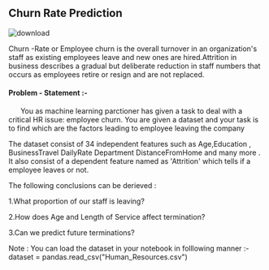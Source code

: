 <h2>Churn Rate Prediction </h2>

![download](https://user-images.githubusercontent.com/58797479/95672517-0b3ae400-0bbf-11eb-9a09-70bdd1489510.png)


Churn -Rate or Employee churn is the overall turnover in an organization's staff as existing employees leave and new ones are hired.Attrition in business describes a gradual but deliberate reduction in staff numbers that occurs as employees retire or resign and are not replaced.

<h4>Problem - Statement :- </h4>

&nbsp;&nbsp; &nbsp;&nbsp;  You as machine learning parctioner has given a task to deal with a critical HR issue: employee churn. You are given a dataset and your task is to find which are the factors leading to employee leaving the company<br>

The dataset consist of 34 independent features such as Age,Education , BusinessTravel	DailyRate	Department	DistanceFromHome and many more . It also consist of a dependent feature named as 'Attrition' which tells if a employee leaves or not.

 The following conclusions can be derieved :<br>
 
1.What proportion of our staff is leaving?<br>

2.How does Age and Length of Service affect termination?<br>

3.Can we predict future terminations? <br>

<b></b>Note : You can load the dataset in your notebook in folllowing manner :- <br>
dataset = pandas.read_csv("Human_Resources.csv")
